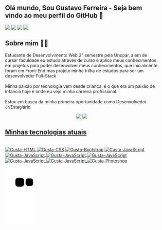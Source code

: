 ## Olá mundo, Sou Gustavo Ferreira - Seja bem vindo ao meu perfil do GitHub 👋

  <div> 
  <a href="https://www.instagram.com/guustaferreira/" target="_blank"><img src="https://img.shields.io/badge/-Instagram-%23E4405F?style=for-the-badge&logo=instagram&logoColor=white" target="_blank"></a>
  <a href = "mailto:gustavoferreira.png@gmail.com"><img src="https://img.shields.io/badge/Gmail-D14836?style=for-the-badge&logo=gmail&logoColor=white" target="_blank"></a>
  <a href="https://www.linkedin.com/in/gustavo-ferreira-1a7741223/" target="_blank"><img src="https://img.shields.io/badge/-LinkedIn-%230077B5?style=for-the-badge&logo=linkedin&logoColor=white" target="_blank"></a>
  <a href="https://api.whatsapp.com/send/?phone=557382111652&text&type=phone_number&app_absent=0" target="_blank"><img src="https://img.shields.io/badge/WhatsApp-25D366?style=for-the-badge&logo=whatsapp&logoColor=white" target="_blank"></a>
</div>

## Sobre mim 👨🏽
<p>Estudante de Desenvolvimento Web 2° semestre pela Unopar, além de cursar faculdade eu estudo através de curso e aplico meus conhecimentos em projetos para poder desenvolver meus conhecimentos, que inicialmente foram em Front-End mas projeto minha trilha de estudos para ser um desenvolvedor Full-Stack<br><br>Minha paixão por tecnologia vem desde criança, é o que era um paixão de infância hoje é onde eu vejo minha carreira profissional.<br><br>
Estou em busca da minha primeira oportunidade como Desenvolvedor Jr/Estagiário.
</p>

<div align="center">
  <a href="https://github.com/gustapng">
  <img height="180em" src="https://github-readme-stats.vercel.app/api?username=gustapng&show_icons=true&theme=dark&include_all_commits=true&count_private=true"/>
  <img height="180em" src="https://github-readme-stats.vercel.app/api/top-langs/?username=gustapng&layout=compact&langs_count=7&theme=dark"/>
</div align="center">

## Minhas tecnologias atuais

 <div style="display: inline_block"><br>
  <img align="center" alt="Gusta-HTML" height="30" width="40" src="https://cdn.jsdelivr.net/gh/devicons/devicon/icons/html5/html5-original.svg">
  <img align="center" alt="Gusta-CSS" height="30" width="40" src="https://cdn.jsdelivr.net/gh/devicons/devicon/icons/css3/css3-original.svg">
  <img align="center" alt="Gusta-Bootstrap" height="30" widht="40" src="https://cdn.jsdelivr.net/gh/devicons/devicon/icons/bootstrap/bootstrap-original.svg">
  <img align="center" alt="Gusta-JavaScript" height="30" width="40" src="https://cdn.jsdelivr.net/gh/devicons/devicon/icons/javascript/javascript-original.svg">
  <img align="center" alt="Gusta-JavaScript" height="50" width="60" src="https://upload.wikimedia.org/wikipedia/commons/a/a1/AJAX_logo_by_gengns.svg" />
   <img align="center" alt="Gusta-JavaScript" height="50" width="60" src="https://cdn.jsdelivr.net/gh/devicons/devicon/icons/jquery/jquery-plain-wordmark.svg" />
  <img align="center" alt="Gusta-JavaScript" height="50" width="60" src="https://cdn.jsdelivr.net/gh/devicons/devicon/icons/php/php-original.svg" />
   <img align="center" alt="Gusta-JavaScript" height="50" width="60" src="https://cdn.jsdelivr.net/gh/devicons/devicon/icons/wordpress/wordpress-original.svg" />
  <img align="center" alt="Gusta-JavaScript" height="50" width="60" src="https://cdn.jsdelivr.net/gh/devicons/devicon/icons/mysql/mysql-original-wordmark.svg" />
  <img align="center" alt="Gusta-Photoshop" height="30" width="40" src="https://cdn.jsdelivr.net/gh/devicons/devicon/icons/photoshop/photoshop-plain.svg">
  <div data-iframe-width="150" data-iframe-height="270" data-share-badge-id="e4391798-4f67-44ff-bc33-d1f3fb17ae08" data-share-badge-host="https://www.credly.com">
  </div>
</div>
  


  ![Snake animation](https://github.com/gustapng/gustapng/blob/output/github-contribution-grid-snake.svg)

